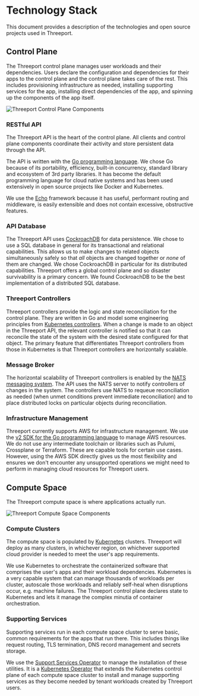# Technology Stack

This document provides a description of the technologies and open source
projects used in Threeport.

## Control Plane

The Threeport control plane manages user workloads and their dependencies.
Users declare the configuration and dependencies for their apps to the control
plane and the control plane takes care of the rest.  This includes provisioning
infrastructure as needed, installing supporting services for the app, installing
direct dependencies of the app, and spinning up the components of the app
itself.

![Threeport Control Plane
Components](../../../img/threeport/ThreeportControlPlaneComponents.png)

### RESTful API

The Threeport API is the heart of the control plane.  All clients and control
plane components coordinate their activity and store persistent data through the
API.

The API is written with the [Go programming
language](https://golang.google.cn/).  We chose Go because of its portability,
efficiency, built-in concurrency, standard library and ecosystem of 3rd party
libraries.  It has become the default programming language for cloud native
systems and has been used extensively in open source projects like Docker and
Kubernetes.

We use the [Echo](https://echo.labstack.com/) framework because it has useful,
performant routing and middleware, is easily extensible and does not contain
excessive, obstructive features.

### API Database

The Threeport API uses [CockroachDB](https://github.com/cockroachdb/cockroach)
for data persistence.  We chose to use a SQL database in general for its
transactional and relational capabilities.  This allows us to make changes to
related objects simultaneously safely so that *all* objects are changed together
or *none* of them are changed.  We chose CockroachDB in particular for its
distributed capabilities.  Threeport offers a global control plane and so
disaster survivability is a primary concern.  We found CockroachDB to be the
best implementation of a distributed SQL database.

### Threeport Controllers

Threeport controllers provide the logic and state reconciliation for the control
plane. They are written in Go and model some engineering principles from
[Kubernetes
controllers](https://kubernetes.io/docs/concepts/architecture/controller/).
When a change is made to an object in the Threeport API, the relevant controller
is notified so that it can reconcile the state of the system with the desired
state configured for that object.  The primary feature that differentiates
Threeport controllers from those in Kubernetes is that Threeport controllers are
horizontally scalable.

### Message Broker

The horizontal scalability of Threeport controllers is enabled by the [NATS
messaging system](https://github.com/nats-io/nats-server).  The API uses the
NATS server to notify controllers of changes in the system.  The controllers use
NATS to requeue reconciliation as needed (when unmet conditions prevent
immediate reconciliation) and to place distributed locks on particular objects
during reconciliation.

### Infrastructure Management

Threeport currently supports AWS for infrastructure management.  We use the [v2
SDK for the Go programming language](https://github.com/aws/aws-sdk-go-v2) to
manage AWS resources.  We do not use any intermediate toolchain or libraries
such as Pulumi, Crossplane or Terraform.  These are capable tools for certain
use cases.  However, using the AWS SDK directly gives us the most flexibility
and ensures we don't encounter any unsupported operations we might need to
perform in managing cloud resources for Threeport users.

## Compute Space

The Threeport compute space is where applications actually run.

![Threeport Compute Space
Components](../../../img/threeport/ThreeportComputeSpaceComponents.png)

### Compute Clusters

The compute space is populated by
[Kubernetes](https://github.com/kubernetes/kubernetes/) clusters.  Threeport
will deploy as many clusters, in whichever region, on whichever supported cloud
provider is needed to meet the user's app requirements.

We use Kubernetes to orchestrate the containerized software that comprises the
user's apps and their workload dependencies.  Kubernetes is a very capable
system that can manage thousands of workloads per cluster, autoscale those
workloads and reliably self-heal when disruptions occur, e.g. machine failures.
The Threeport control plane declares state to Kubernetes and lets it manage the
complex minutia of container orchestration.

### Supporting Services

Supporting services run in each compute space cluster to serve basic, common
requirements for the apps that run there.  This includes things like request
routing, TLS termination, DNS record management and secrets storage.

We use the [Support Services
Operator](https://github.com/nukleros/support-services-operator) to manage the
installation of these utilities.  It is a [Kubernetes
Operator](https://kubernetes.io/docs/concepts/extend-kubernetes/operator/) that
extends the Kubernetes control plane of each compute space cluster to install
and manage supporting services as they become needed by tenant workloads created
by Threeport users.


